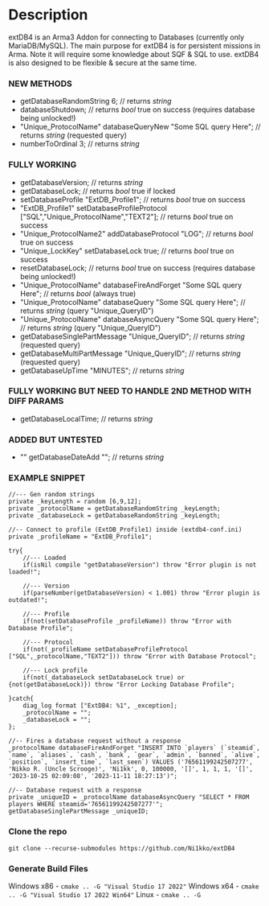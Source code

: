 # Description
extDB4 is an Arma3 Addon for connecting to Databases (currently only MariaDB/MySQL).
The main purpose for extDB4 is for persistent missions in Arma.
Note it will require some knowledge about SQF & SQL to use.
extDB4 is also designed to be flexible & secure at the same time.

### NEW METHODS
- getDatabaseRandomString 6;                                                            // returns *string*
- databaseShutdown;                                                                     // returns *bool* true on success (requires database being unlocked!)
- "Unique_ProtocolName" databaseQueryNew "Some SQL query Here";                         // returns *string* (requested query)
- numberToOrdinal 3;                                                                    // returns *string*

### FULLY WORKING
- getDatabaseVersion;                                                                   // returns *string*
- getDatabaseLock;                                                                      // returns *bool* true if locked
- setDatabaseProfile "ExtDB_Profile1";                                                  // returns *bool* true on success
- "ExtDB_Profile1" setDatabaseProfileProtocol ["SQL","Unique_ProtocolName","TEXT2"];    // returns *bool* true on success
- "Unique_ProtocolName2" addDatabaseProtocol "LOG";                                     // returns *bool* true on success
- "Unique_LockKey" setDatabaseLock true;                                                // returns *bool* true on success
- resetDatabaseLock;                                                                    // returns *bool* true on success (requires database being unlocked!)
- "Unique_ProtocolName" databaseFireAndForget "Some SQL query Here";                    // returns *bool* (always true)
- "Unique_ProtocolName" databaseQuery "Some SQL query Here";                            // returns *string* (query "Unique_QueryID")
- "Unique_ProtocolName" databaseAsyncQuery "Some SQL query Here";                       // returns *string* (query "Unique_QueryID")
- getDatabaseSinglePartMessage "Unique_QueryID";                                        // returns *string* (requested query)
- getDatabaseMultiPartMessage "Unique_QueryID";                                         // returns *string* (requested query) 
- getDatabaseUpTime "MINUTES";                                                          // returns *string*

### FULLY WORKING BUT NEED TO HANDLE 2ND METHOD WITH DIFF PARAMS
- getDatabaseLocalTime;                                                                 // returns *string*

### ADDED BUT UNTESTED
- "" getDatabaseDateAdd "";                                                             // returns *string*

### EXAMPLE SNIPPET
```SQF
//--- Gen random strings
private _keyLength = random [6,9,12];
private _protocolName = getDatabaseRandomString _keyLength;
private _databaseLock = getDatabaseRandomString _keyLength;

//-- Connect to profile (ExtDB_Profile1) inside (extdb4-conf.ini)
private _profileName = "ExtDB_Profile1";

try{
    //--- Loaded
    if(isNil compile "getDatabaseVersion") throw "Error plugin is not loaded!";

    //--- Version
    if(parseNumber(getDatabaseVersion) < 1.001) throw "Error plugin is outdated!";

    //--- Profile
    if(not(setDatabaseProfile _profileName)) throw "Error with Database Profile";

    //--- Protocol
    if(not(_profileName setDatabaseProfileProtocol ["SQL",_protocolName,"TEXT2"])) throw "Error with Database Protocol";

    //--- Lock profile
    if(not(_databaseLock setDatabaseLock true) or {not(getDatabaseLock)}) throw "Error Locking Database Profile";

}catch{
    diag_log format ["ExtDB4: %1", _exception];
    _protocolName = "";
    _databaseLock = "";
};

//-- Fires a database request without a response
_protocolName databaseFireAndForget "INSERT INTO `players` (`steamid`, `name`, `aliases`, `cash`, `bank`, `gear`, `admin`, `banned`, `alive`, `position`, `insert_time`, `last_seen`) VALUES ('76561199242507277', 'Nikko R. (Uncle Scrooge)', 'Ni1kk', 0, 100000, '[]', 1, 1, 1, '[]', '2023-10-25 02:09:08', '2023-11-11 18:27:13')";  

//-- Database request with a response 
private _uniqueID = _protocolName databaseAsyncQuery "SELECT * FROM players WHERE steamid='76561199242507277'";
getDatabaseSinglePartMessage _uniqueID;

```

### Clone the repo 
`git clone --recurse-submodules https://github.com/Ni1kko/extDB4`

### Generate Build Files
Windows x86 - `cmake .. -G "Visual Studio 17 2022"`
Windows x64 - `cmake .. -G "Visual Studio 17 2022 Win64"`
Linux - `cmake .. -G`